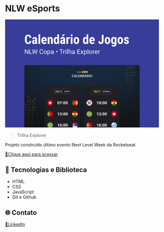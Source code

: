 # NLW eSports 

![preview](./.github/preview.png)

> Trilha Explorer

Projeto construído último evento Next Level Week da Rocketseat.

[🔗Clique aqui para acessar](https://jorginhoo.github.io/nlw-copa/)

## 🚀 Tecnologias e Biblioteca

- HTML
- CSS
- JavaScript
- Git e Github


## 🌐 Contato

[🔗LinkedIn](https://www.linkedin.com/in/jorge-sidney-1b9696238/)
